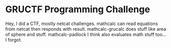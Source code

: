 # GRUCTF Programming Challenge
Hey, I did a CTF, mostly netcat challenges. mathcalc can read equations from netcat then responds with result. mathcalc-grucalc does stuff like area of sphere and stuff. mathcalc-padlock I think also evaluates math stuff too... I forgot.